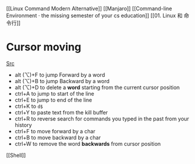 [[Linux Command Modern Alternative]]
[[Manjaro]]
[[Command-line Environment · the missing semester of your cs education]]
[[01. Linux 和 命令行]]
# Cursor moving
[Src](https://stackoverflow.com/questions/81272/how-to-move-the-cursor-word-by-word-in-the-os-x-terminal)
-   alt (⌥)+F to jump Forward by a word
-   alt (⌥)+B to jump Backward by a word
-   alt (⌥)+D to delete a **word** starting from the current cursor position
-   ctrl+A to jump to start of the line
-   ctrl+E to jump to end of the line
-   ctrl+K to `d$`
-   ctrl+Y to paste text from the kill buffer
-   ctrl+R to reverse search for commands you typed in the past from your history
-   ctrl+F to move forward by a char
-   ctrl+B to move backward by a char
-   ctrl+W to remove the word **backwards** from cursor position

[[Shell]]